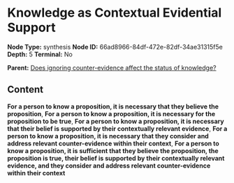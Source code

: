 # Knowledge as Contextual Evidential Support

**Node Type:** synthesis
**Node ID:** 66ad8966-84df-472e-82df-34ae31315f5e
**Depth:** 5
**Terminal:** No

**Parent:** [Does ignoring counter-evidence affect the status of knowledge?](does-ignoring-counter-evidence-affect-the-status-of-knowledge-antithesis-ec46c908-f820-45d5-8a7e-01171795f79f.md)

## Content

**For a person to know a proposition, it is necessary that they believe the proposition**, **For a person to know a proposition, it is necessary for the proposition to be true**, **For a person to know a proposition, it is necessary that their belief is supported by their contextually relevant evidence**, **For a person to know a proposition, it is necessary that they consider and address relevant counter-evidence within their context**, **For a person to know a proposition, it is sufficient that they believe the proposition, the proposition is true, their belief is supported by their contextually relevant evidence, and they consider and address relevant counter-evidence within their context**
